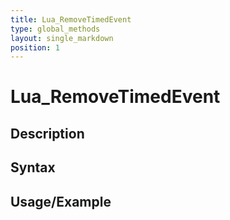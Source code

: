 ```yaml
---
title: Lua_RemoveTimedEvent
type: global_methods
layout: single_markdown
position: 1
---
```


# Lua_RemoveTimedEvent

## Description

## Syntax

## Usage/Example


